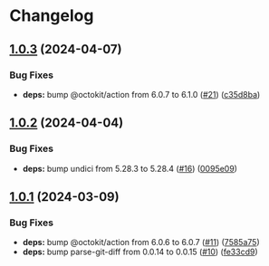 # Changelog

## [1.0.3](https://github.com/parkerbxyz/suggest-changes/compare/v1.0.2...v1.0.3) (2024-04-07)


### Bug Fixes

* **deps:** bump @octokit/action from 6.0.7 to 6.1.0 ([#21](https://github.com/parkerbxyz/suggest-changes/issues/21)) ([c35d8ba](https://github.com/parkerbxyz/suggest-changes/commit/c35d8ba468a10051e523f4382e5706beac22fd33))

## [1.0.2](https://github.com/parkerbxyz/suggest-changes/compare/v1.0.1...v1.0.2) (2024-04-04)


### Bug Fixes

* **deps:** bump undici from 5.28.3 to 5.28.4 ([#16](https://github.com/parkerbxyz/suggest-changes/issues/16)) ([0095e09](https://github.com/parkerbxyz/suggest-changes/commit/0095e0925aae1f8c355dc7bb679235a6eba8db04))

## [1.0.1](https://github.com/parkerbxyz/suggest-changes/compare/v1.0.0...v1.0.1) (2024-03-09)


### Bug Fixes

* **deps:** bump @octokit/action from 6.0.6 to 6.0.7 ([#11](https://github.com/parkerbxyz/suggest-changes/issues/11)) ([7585a75](https://github.com/parkerbxyz/suggest-changes/commit/7585a75a2cd7c63ad003c8d5f8f33a3cd9822a5b))
* **deps:** bump parse-git-diff from 0.0.14 to 0.0.15 ([#10](https://github.com/parkerbxyz/suggest-changes/issues/10)) ([fe33cd9](https://github.com/parkerbxyz/suggest-changes/commit/fe33cd9289da812497ed627fb0977dfc4a985774))
